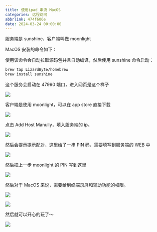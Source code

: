 ```yaml
---
title: 使用ipad 串流 MacOS
categories: 远程访问
abbrlink: 474f606e
date: 2024-03-24 00:00:00
---
```


服务端是 sunshine，客户端叫做 moonlight

MacOS 安装的命令如下：

使用该命令会自动拉取源码包并且自动编译，然后使用 sunshine 命令启动：

```bash
brew tap LizardByte/homebrew                        
brew install sunshine
```

<!-- more -->

这个服务会启动在 47990 端口，进入网页是这个样子

![](https://raw.githubusercontent.com/Xu-Hardy/image-host/master/202403241746043.png)

客户端是使用 moonlight，可以在 app store 直接下载

![](https://raw.githubusercontent.com/Xu-Hardy/image-host/master/202403241743118.png)

点击 Add Host Manully，填入服务端的 ip。

![](https://raw.githubusercontent.com/Xu-Hardy/image-host/master/202403241749532.png)

然后会提示提示配对，这里给了一串 PIN 码，需要填写到服务端的 WEB 中

![](https://raw.githubusercontent.com/Xu-Hardy/image-host/master/202403241751513.png)

然后把上一步 moonlight 的 PIN 写到这里

![](https://raw.githubusercontent.com/Xu-Hardy/image-host/master/202403241742465.png)

然后对于 MacOS 来说，需要给到终端录屏和辅助功能的权限。

![](https://raw.githubusercontent.com/Xu-Hardy/image-host/master/202403241757859.png)

![](https://raw.githubusercontent.com/Xu-Hardy/image-host/master/202403241757263.png)

然后就可以开心的玩了～

![](https://raw.githubusercontent.com/Xu-Hardy/image-host/master/202403241759936.png)

